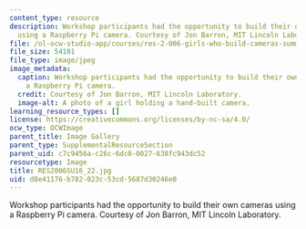 ```yaml
---
content_type: resource
description: Workshop participants had the opportunity to build their own cameras
  using a Raspberry Pi camera. Courtesy of Jon Barron, MIT Lincoln Laboratory.
file: /ol-ocw-studio-app/courses/res-2-006-girls-who-build-cameras-summer-2016/d8e41176b782023c53cd5687d30246e0_RES2006SU16_22.jpg
file_size: 54101
file_type: image/jpeg
image_metadata:
  caption: Workshop participants had the opportunity to build their own cameras using
    a Raspberry Pi camera.
  credit: Courtesy of Jon Barron, MIT Lincoln Laboratory.
  image-alt: A photo of a girl holding a hand-built camera.
learning_resource_types: []
license: https://creativecommons.org/licenses/by-nc-sa/4.0/
ocw_type: OCWImage
parent_title: Image Gallery
parent_type: SupplementalResourceSection
parent_uid: c7c9456a-c26c-6dc0-0027-638fc943dc52
resourcetype: Image
title: RES2006SU16_22.jpg
uid: d8e41176-b782-023c-53cd-5687d30246e0
---
```

Workshop participants had the opportunity to build their own cameras using a Raspberry Pi camera. Courtesy of Jon Barron, MIT Lincoln Laboratory.